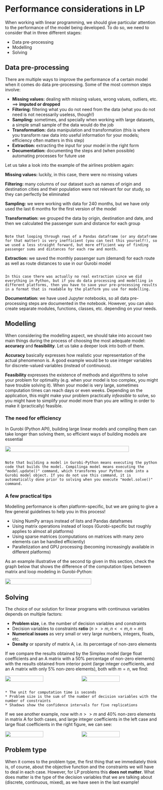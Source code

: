 # Performance considerations in LP

When working with linear programming, we should give particular attention to the performance of the model being developed. To do so, we need to consider that in three different stages:

* Data pre-processing
* Modelling
* Solving

## Data pre-processing

There are multiple ways to improve the performance of a certain model when it comes do data pre-processing. Some of the most common steps involve:

* **Missing values:** dealing with missing values, wrong values, outliers, etc. $\implies$ **imputed or dropped**
* **Filtering:** filtering what you do not need from the data (what you do not need is not necessarily useless, though!)
* **Sampling:** sometimes, and specially when working with large datasets, a simple small sample of the data would do the job
* **Transformation:** data manipulation and transformation (this is where you transform raw data into useful information for your models; efficiency often matters in this step)
* **Extraction:** extracting the input for your model in the right form
* **Documentation:** documenting the steps and (when possible) automating processes for future use

Let us take a look into the example of the airlines problem again:

**Missing values:** luckily, in this case, there were no missing values

**Filtering:** many columns of our dataset such as names of origin and destination cities and their population were not relevant for our study, so they can perfectly be eliminated

**Sampling:** we were working with data for 240 months, but we have only used the last 6 months for the first version of the model

**Transformation:** we grouped the data by origin, destination and date, and then we calculated the passenger sum and distance for each group

```{note}

Note that looping through rows of a Pandas dataframe (or any dataframe for that matter) is very inefficient (you can test this yourself!), so we used a less straight forward, but more efficient way of finding passenger sums and distances for each row and month.

```

**Extraction:** we saved the monthly passenger sum (demand) for each route as well as route distances to use in our Gurobi model

```{note}

In this case there was actually no real extraction since we did everything in Python, but if you do data processing and modelling in different platforms, then you have to save your pre-processing results in a format that is readable by the platform you use for modelling.

```

**Documentation:** we have used Jupyter notebooks, so all data pre-processing steps are documented in the notebook. However, you can also create separate modules, functions, classes, etc. depending on your needs.

## Modelling

When considering the modelling aspect, we should take into account two main things during the process of choosing the most adequate model: **accuracy** and **feasibility**. Let us take a deeper look into both of them.

**Accuracy** basically expresses how realistic your representation of the actual phenomenon is. A good example would be to use integer variables for discrete-valued variables (instead of continuous).

**Feasibility** expresses the existence of methods and algorithms to solve your problem for optimality (e.g. when your model is too complex, you might have trouble solving it). When your model is very large, sometimes computation times can reach days or even weeks. Depending on the application, this might make your problem practically *infeasible* to solve, so you might have to simplify your model more than you are willing in order to make it (practically) feasible.

### The need for efficiency

In Gurobi (Python API), building large linear models and compiling them can take longer than solving them, so efficient ways of building models are essential

<div style="display: flex; justify-content: space-between;">
  <img src="../../../../book/optimization/figs/need-for-efficiency.png" style="width: 90%;">
</div>

```{note}

Note that building a model in Gurobi-Python means executing the python code that builds the model. Compilinga model means executing the "model.update()" command, which transforms your Python code into a Gurobi model object. If you do not use this command, it is automatically done prior to solving when you execute "model.solve()" command.

```

### A few practical tips

Modelling performance is often platform-specific, but we are going to give a few general guidelines to help you in this process!

* Using NumPy arrays instead of lists and Pandas dataframes
* Using matrix operations instead of loops (Gurobi-specific but roughly applies to almost all platforms)
* Using sparse matrices (computations on matrices with many zero elements can be handled efficiently)
* Parallelization and GPU processing (becoming increasingly available in different platforms)

As an example illustrative of the second tip given in this section, check the graph below that shows the difference of the computation tipes between matrix and loop modeling in Gurobi-Python:

<div style="display: flex; justify-content: space-between;">
  <img src="../../../../book/optimization/figs/last.png" style="width: 75%;">
</div>

## Solving

The choice of our solution for linear programs with continuous variables depends on multiple factors:

* **Problem size**, i.e. the number of decision variables and constraints
* Decision variables to constraints **ratio** ($n>>m, n<<m, n=m$)
* **Numerical issues** as very small or very large numbers, integers, floats, etc.
* **Density** or sparsity of matrix A, i.e. its percentage of non-zero elements

If we compare the results obtained by the Simplex model (large float coefficients and an A matrix with a 50% percentage of non-zero elements) with the results obtained from interior point (large integer coefficients, and an A matrix with only 5% non-zero elements), both with $m=n$, we find:

<div style="display: flex; justify-content: space-between;">
  <img src="../../../../book/optimization/figs/simplex.png" style="width: 50%;">
  <img src="../../../../book/optimization/figs/interior_point.png" style="width: 50%;">
</div>

```{note}

* The unit for computation time is seconds
* Problem size is the sum of the number of decision variables with the number of constraints
* Shadows show the confidence intervals for five replications

```

If we see another example, now with $n>>m$ and 40% non-zero elements in matrix A for both cases, and large integer coefficients in the left case and large float coefficients in the right figure, we can see:

<div style="display: flex; justify-content: space-between;">
  <img src="../../../../book/optimization/figs/large_integer.png" style="width: 50%;">
  <img src="../../../../book/optimization/figs/large_float.png" style="width: 50%;">
</div>

## Problem type

When it comes to the problem type, the first thing that we immediately think is, of course, about the objective function and the constraints we will have to deal in each case. However, for LP problems this **does not matter**. What does matter is the type of the decision variables that we are talking about (discrete, continuous, mixed), as we have seen in the last example!